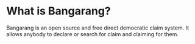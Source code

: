 # What is Bangarang?
Bangarang is an open source and free direct democratic claim system. It allows anybody to declare or search for claim and claiming for them.

